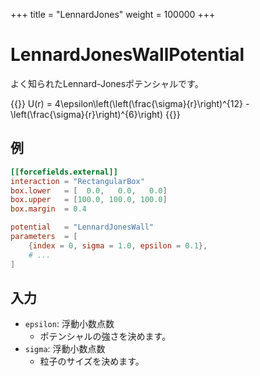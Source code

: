 +++
title = "LennardJones"
weight = 100000
+++

# LennardJonesWallPotential

よく知られたLennard-Jonesポテンシャルです。

{{<katex display>}}
U(r) = 4\epsilon\left(\left(\frac{\sigma}{r}\right)^{12} - \left(\frac{\sigma}{r}\right)^{6}\right)
{{</katex>}}

## 例

```toml
[[forcefields.external]]
interaction = "RectangularBox"
box.lower   = [  0.0,   0.0,   0.0]
box.upper   = [100.0, 100.0, 100.0]
box.margin  = 0.4

potential   = "LennardJonesWall"
parameters  = [
    {index = 0, sigma = 1.0, epsilon = 0.1},
    # ...
]
```

## 入力

- `epsilon`: 浮動小数点数
  - ポテンシャルの強さを決めます。
- `sigma`: 浮動小数点数
  - 粒子のサイズを決めます。

